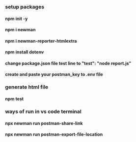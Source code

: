 <h3>setup packages</h3>

<h4>npm init -y</h4>
<h4>npm i newman</h4>
<h4>npm i newman-reporter-htmlextra</h4>
<h4>npm install dotenv</h4>
<h4>change package.json file test line to "test": "node report.js"</h4>
<h4>create and paste your postman_key to .env file</h4>

<h3>generate html file</h3>

<h4>npm test</h4>

<h3>ways of run in vs code terminal</h3>

<h4>npx newman run postman-share-link</h4>
<h4>npx newman run postman-export-file-location</h4>